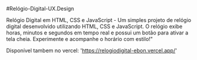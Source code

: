 #Relógio-Digital-UX.Design

Relógio Digital em HTML, CSS e JavaScript - Um simples projeto de relógio digital desenvolvido utilizando HTML, CSS e 
JavaScript. O relógio exibe horas, minutos e segundos em tempo real e possui um botão para ativar a tela cheia. Experimente e 
acompanhe o horário com estilo!"

Disponível tambem no vercel: 'https://relogiodigital-ebon.vercel.app/'
